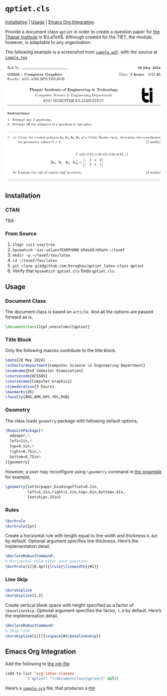 # `qptiet.cls` #

[Installation](#installation) | 
[Usage](#usage) | 
[Emacs Org Integration](#emacs-org-integration)

Provide a document class `qptiet` in order to create a
question paper for [the Thapar
Institute](https://thapar.edu/) in $\LaTeX$.  Although
created for the TIET, the module, however, is adaptable
to any organisation.

The following example is a screenshot from
[`sample.pdf`](./sample.pdf), with the source at
[`sample.tex`](./sample.tex)

![](./images/sample.png)

## Installation ##

### CTAN ###

TBA

### From Source ###

1. `tlmgr init-usertree`
2. `kpsewhich -var-value=TEXMFHOME` should return
   `~/texmf`
3. `mkdir -p ~/texmf/tex/latex`
4. `cd ~/texmf/tex/latex`
5. `git clone
   git@github.com:bvraghav/qptiet_latex-class qptiet`
6. Verify that `kpsewhich qptiet.cls` finds `qptiet.cls`.

## Usage ##

### Document Class ###

The document class is based on `article`.  And all the
options are passed forward as is.

```latex
\documentclass[11pt,onecolumn]{qptiet}
```

### Title Block ###

Only the following macros contribute to the title block.

```latex
\date{28 May 2024}
\schoolordepartment{Computer Science \& Engineering Department}
\examname{End Semester Examination}
\coursecode{UCS505}
\coursename{Computer Graphics}
\timeduration{3 hours}
\maxmarks{45}
\faculty{ANG,AMK,HPS,YDS,RGB}
```

### Geometry ###

The class loads `geometry` package with following
default options,

```latex
\RequirePackage[%
  a4paper,%
  left=1in,%
  top=0.5in,%
  right=0.75in,%
  bottom=0.75in%
]{geometry}
```

However, a user may reconfigure using `\geometry`
command in [the
preamble](https://duckduckgo.com/?q=what+is+a+preamble+in+latex+document)
for example,

```latex
\geometry{letterpaper,bindingoffset=0.2in,
          left=1.2in,right=1.2in,top=.8in,bottom=.8in,
          footskip=.25in}
```

### Rules ###

```latex
\bvrhrule
\bvrhrule[2pt]
```
Create a horizontal rule with length equal to line
width and thickness `0.4pt` by default.  Optional
argument specifies line thickness.  Here’s the
implementation detail,

```latex
\DeclareRobustCommand%
% Horizontal rule after each question
\bvrhrule[1][0.4pt]{\rule{\linewidth}{#1}}
```

### Line Skip ###

```latex
\bvrskipline
\bvrskipline[1.2]
```

Create vertical blank space with height specified as a
factor of `\baselineskip`.  Optional argument specifies
the factor, `1.0` by default.  Here’s the
implementation detail,

```latex
\DeclareRobustCommand%
% Skip line
\bvrskipline[1][]{\vspace{#1\baselineskip}}
```

## Emacs Org Integration ##
Add the following to [the
init-file](https://www.gnu.org/software/emacs/manual/html_node/emacs/Init-File.html) 
```lisp
(add-to-list 'org-latex-classes
	     `("qptiet" "\\documentclass{qptiet}" nil))
```

Here’s a [`sample-org`](./sample-org.org) file; that
produces a [`PDF`](./sample-org.pdf)
